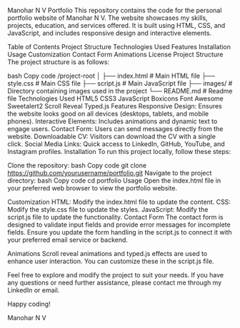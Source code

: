 Manohar N V Portfolio
This repository contains the code for the personal portfolio website of Manohar N V. The website showcases my skills, projects, education, and services offered. It is built using HTML, CSS, and JavaScript, and includes responsive design and interactive elements.

Table of Contents
Project Structure
Technologies Used
Features
Installation
Usage
Customization
Contact Form
Animations
License
Project Structure
The project structure is as follows:

bash
Copy code
/project-root
│
├── index.html         # Main HTML file
├── style.css          # Main CSS file
├── script.js          # Main JavaScript file
├── images/            # Directory containing images used in the project
└── README.md          # Readme file
Technologies Used
HTML5
CSS3
JavaScript
Boxicons
Font Awesome
Sweetalert2
Scroll Reveal
Typed.js
Features
Responsive Design: Ensures the website looks good on all devices (desktops, tablets, and mobile phones).
Interactive Elements: Includes animations and dynamic text to engage users.
Contact Form: Users can send messages directly from the website.
Downloadable CV: Visitors can download the CV with a single click.
Social Media Links: Quick access to LinkedIn, GitHub, YouTube, and Instagram profiles.
Installation
To run this project locally, follow these steps:

Clone the repository:
bash
Copy code
git clone https://github.com/yourusername/portfolio.git
Navigate to the project directory:
bash
Copy code
cd portfolio
Usage
Open the index.html file in your preferred web browser to view the portfolio website.

Customization
HTML: Modify the index.html file to update the content.
CSS: Modify the style.css file to update the styles.
JavaScript: Modify the script.js file to update the functionality.
Contact Form
The contact form is designed to validate input fields and provide error messages for incomplete fields. Ensure you update the form handling in the script.js to connect it with your preferred email service or backend.

Animations
Scroll reveal animations and typed.js effects are used to enhance user interaction. You can customize these in the script.js file.

Feel free to explore and modify the project to suit your needs. If you have any questions or need further assistance, please contact me through my LinkedIn or email.

Happy coding!

Manohar N V
